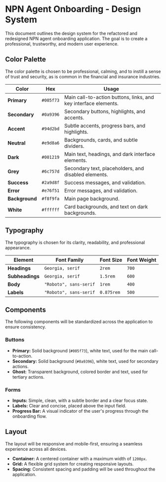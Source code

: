 # NPN Agent Onboarding - Design System

This document outlines the design system for the refactored and redesigned NPN agent onboarding application. The goal is to create a professional, trustworthy, and modern user experience.

## Color Palette

The color palette is chosen to be professional, calming, and to instill a sense of trust and security, as is common in the financial and insurance industries.

| Color          | Hex       | Usage                                                              |
| -------------- | --------- | ------------------------------------------------------------------ |
| **Primary**    | `#005f73` | Main call-to-action buttons, links, and key interface elements.    |
| **Secondary**  | `#0a9396` | Secondary buttons, highlights, and accents.                        |
| **Accent**     | `#94d2bd` | Subtle accents, progress bars, and highlights.                     |
| **Neutral**    | `#e9d8a6` | Backgrounds, cards, and subtle dividers.                           |
| **Dark**       | `#001219` | Main text, headings, and dark interface elements.                  |
| **Grey**       | `#6c757d` | Secondary text, placeholders, and disabled elements.               |
| **Success**    | `#2a9d8f` | Success messages, and validation.                                  |
| **Error**      | `#e76f51` | Error messages, and validation.                                    |
| **Background** | `#f8f9fa` | Main page background.                                              |
| **White**      | `#ffffff` | Card backgrounds, and text on dark backgrounds.                    |

## Typography

The typography is chosen for its clarity, readability, and professional appearance.

| Element         | Font Family      | Font Size | Font Weight |
| --------------- | ---------------- | --------- | ----------- |
| **Headings**    | `Georgia, serif` | `2rem`    | `700`       |
| **Subheadings** | `Georgia, serif` | `1.5rem`  | `600`       |
| **Body**        | `"Roboto", sans-serif` | `1rem`    | `400`       |
| **Labels**      | `"Roboto", sans-serif` | `0.875rem`| `500`       |

## Components

The following components will be standardized across the application to ensure consistency.

### Buttons

- **Primary:** Solid background (`#005f73`), white text, used for the main call-to-action.
- **Secondary:** Solid background (`#0a9396`), white text, used for secondary actions.
- **Ghost:** Transparent background, colored border and text, used for tertiary actions.

### Forms

- **Inputs:** Simple, clean, with a subtle border and a clear focus state.
- **Labels:** Clear and concise, placed above the input field.
- **Progress Bar:** A visual indicator of the user's progress through the onboarding flow.

## Layout

The layout will be responsive and mobile-first, ensuring a seamless experience across all devices.

- **Container:** A centered container with a maximum width of `1200px`.
- **Grid:** A flexible grid system for creating responsive layouts.
- **Spacing:** Consistent spacing and padding will be used throughout the application.
